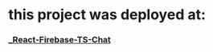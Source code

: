 # this project was deployed at:

### [_React-Firebase-TS-Chat](https://chatfirebase-c6a60.web.app/)



